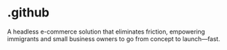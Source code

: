 # .github
A headless e-commerce solution that eliminates friction, empowering immigrants and small business owners to go from concept to launch—fast.
